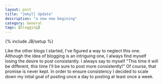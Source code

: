```yaml
---
layout: post
title: "Jekyll Update"
description: "a new new begining"
category: General
tags: [blogging]
---
```

{% include JB/setup %}

Like the other blogs I started, I've figured a way to neglect this one. Although the idea of blogging is an intriguing one, I always find myself losing the desire to post consistantly. I always say to myself "This time it will be different, this time I'll be sure to post more consistently!" Of course, that promise is never kept. In order to ensure consistency I decided to scale down my intial goal of posting once a day to posting at least once a week.